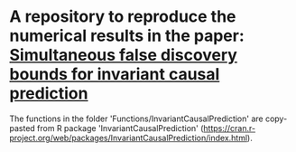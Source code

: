 # A repository to reproduce the numerical results in the paper: [Simultaneous false discovery bounds for invariant causal prediction](https://arxiv.org/abs/2401.03834)

The functions in the folder 'Functions/InvariantCausalPrediction' are copy-pasted from R package 'InvariantCausalPrediction' (https://cran.r-project.org/web/packages/InvariantCausalPrediction/index.html).
